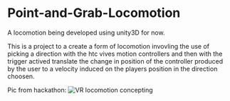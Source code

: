 # Point-and-Grab-Locomotion
A locomotion being developed using unity3D for now.

This is a project to a create a form of locomotion invovling the use of picking a direction with the htc vives motion controllers
and then with the trigger actived translate the change in position of the controller produced by the user to a velocity induced on
the players position in the direction choosen.

Pic from hackathon:
![VR locomotion concepting](http://i.imgur.com/xG0IvS7.jpg)
